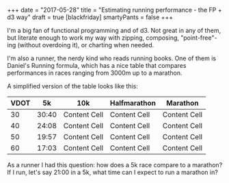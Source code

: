 +++
date = "2017-05-28"
title = "Estimating running performance - the FP + d3 way"
draft = true
[blackfriday]
  smartyPants = false
+++

I'm a big fan of functional programming and of d3. Not great in any of them, but literate enough to work my way with zipping, composing, "point-free"-ing (without overdoing it), or charting when needed.

I'm also a runner, the nerdy kind who reads running books. One of them is Daniel's Running formula, which has a nice table that compares performances in races ranging from 3000m up to a marathon.

A simplified version of the table looks like this:

| VDOT | 5k | 10k | Halfmarathon | Marathon |
| ------------- | ------------- | ------------- | ------------- | ------------- |
| 30  | 30:40 | Content Cell  | Content Cell  | Content Cell  |
| 40  | 24:08  | Content Cell  | Content Cell  | Content Cell  |
| 50  | 19:57  | Content Cell  | Content Cell  | Content Cell  |
| 60  | 17:03  | Content Cell  | Content Cell  | Content Cell  |

As a runner I had this question: how does a 5k race compare to a marathon?  
If I run, let's say 21:00 in a 5k, what time can I expect to run a marathon in?

